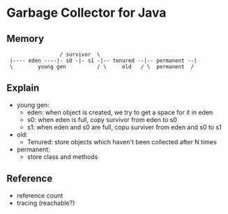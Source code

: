 # Garbage Collector for Java

## Memory 
```
                 / survivor  \
 |---- eden ----|- s0 -|- s1 -|-- tenured --|-- permanent --|
 \        young gen          / \     old   / \  permanent  /
```

## Explain
* young gen: 
    * eden: when object is created, we try to get a space for it in eden  
    * s0: when eden is full, copy survivor from eden to s0
    * s1: when eden and s0 are full, copu surviver from eden and s0 to s1
* old: 
    * Tenured: store objects which haven't been collected after N times
* permanent:
    * store class and methods

## Reference
* reference count
* tracing (reachable?)
